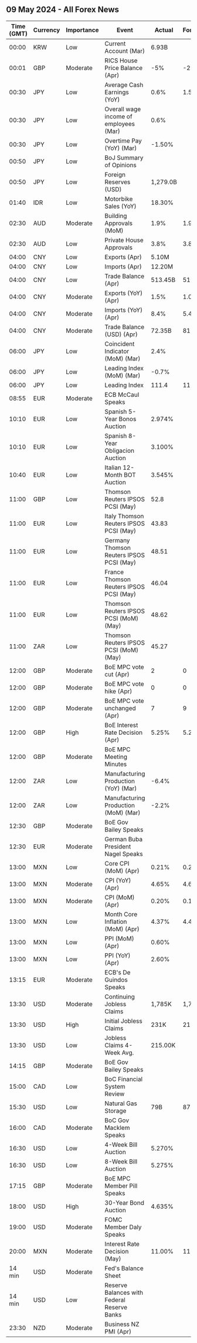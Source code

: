 ## 09 May 2024 - All Forex News

| Time (GMT) | Currency | Importance | Event | Actual | Forecast | Previous |
|------|----------|------------|-------|--------|----------|----------|
| 00:00 | KRW | Low | Current Account (Mar) | 6.93B |  | 6.86B |
| 00:01 | GBP | Moderate | RICS House Price Balance (Apr) | -5% | -2% | -5% |
| 00:30 | JPY | Low | Average Cash Earnings (YoY) | 0.6% | 1.5% | 1.4% |
| 00:30 | JPY | Low | Overall wage income of employees (Mar) | 0.6% |  | 1.4% |
| 00:30 | JPY | Low | Overtime Pay (YoY) (Mar) | -1.50% |  | -1.60% |
| 00:50 | JPY | Low | BoJ Summary of Opinions |  |  |  |
| 00:50 | JPY | Low | Foreign Reserves (USD) | 1,279.0B |  | 1,290.6B |
| 01:40 | IDR | Low | Motorbike Sales (YoY) | 18.30% |  | -7.80% |
| 02:30 | AUD | Moderate | Building Approvals (MoM) | 1.9% | 1.9% | -0.9% |
| 02:30 | AUD | Low | Private House Approvals | 3.8% | 3.8% | 12.4% |
| 04:00 | CNY | Low | Exports (Apr) | 5.10M |  | -3.80M |
| 04:00 | CNY | Low | Imports (Apr) | 12.20M |  | 2.00M |
| 04:00 | CNY | Low | Trade Balance (Apr) | 513.45B | 510.00B | 415.86B |
| 04:00 | CNY | Moderate | Exports (YoY) (Apr) | 1.5% | 1.0% | -7.5% |
| 04:00 | CNY | Moderate | Imports (YoY) (Apr) | 8.4% | 5.4% | -1.9% |
| 04:00 | CNY | Moderate | Trade Balance (USD) (Apr) | 72.35B | 81.40B | 58.55B |
| 06:00 | JPY | Low | Coincident Indicator (MoM) (Mar) | 2.4% |  | -0.7% |
| 06:00 | JPY | Low | Leading Index (MoM) (Mar) | -0.7% |  | 2.3% |
| 06:00 | JPY | Low | Leading Index | 111.4 | 111.3 | 112.1 |
| 08:55 | EUR | Moderate | ECB McCaul Speaks |  |  |  |
| 10:10 | EUR | Low | Spanish 5-Year Bonos Auction | 2.974% |  | 2.848% |
| 10:10 | EUR | Low | Spanish 8-Year Obligacion Auction | 3.100% |  | 2.976% |
| 10:40 | EUR | Low | Italian 12-Month BOT Auction | 3.545% |  | 3.533% |
| 11:00 | GBP | Low | Thomson Reuters IPSOS PCSI (May) | 52.8 |  | 50.2 |
| 11:00 | EUR | Low | Italy Thomson Reuters IPSOS PCSI (May) | 43.83 |  | 45.62 |
| 11:00 | EUR | Low | Germany Thomson Reuters IPSOS PCSI (May) | 48.51 |  | 47.38 |
| 11:00 | EUR | Low | France Thomson Reuters IPSOS PCSI (May) | 46.04 |  | 44.53 |
| 11:00 | EUR | Low | Thomson Reuters IPSOS PCSI (MoM) (May) | 48.62 |  | 49.67 |
| 11:00 | ZAR | Low | Thomson Reuters IPSOS PCSI (MoM) (May) | 45.27 |  | 44.07 |
| 12:00 | GBP | Moderate | BoE MPC vote cut (Apr) | 2 | 0 | 1 |
| 12:00 | GBP | Moderate | BoE MPC vote hike (Apr) | 0 | 0 | 0 |
| 12:00 | GBP | Moderate | BoE MPC vote unchanged (Apr) | 7 | 9 | 8 |
| 12:00 | GBP | High | BoE Interest Rate Decision (Apr) | 5.25% | 5.25% | 5.25% |
| 12:00 | GBP | Moderate | BoE MPC Meeting Minutes |  |  |  |
| 12:00 | ZAR | Low | Manufacturing Production (YoY) (Mar) | -6.4% |  | 4.0% |
| 12:00 | ZAR | Low | Manufacturing Production (MoM) (Mar) | -2.2% |  | -1.0% |
| 12:30 | GBP | Moderate | BoE Gov Bailey Speaks |  |  |  |
| 12:30 | EUR | Moderate | German Buba President Nagel Speaks |  |  |  |
| 13:00 | MXN | Low | Core CPI (MoM) (Apr) | 0.21% | 0.24% | 0.44% |
| 13:00 | MXN | Moderate | CPI (YoY) (Apr) | 4.65% | 4.63% | 4.42% |
| 13:00 | MXN | Moderate | CPI (MoM) (Apr) | 0.20% | 0.19% | 0.29% |
| 13:00 | MXN | Low | Month Core Inflation (MoM) (Apr) | 4.37% | 4.40% | 4.55% |
| 13:00 | MXN | Low | PPI (MoM) (Apr) | 0.60% |  | 0.80% |
| 13:00 | MXN | Low | PPI (YoY) (Apr) | 2.60% |  | 2.00% |
| 13:15 | EUR | Moderate | ECB's De Guindos Speaks |  |  |  |
| 13:30 | USD | Moderate | Continuing Jobless Claims | 1,785K | 1,790K | 1,768K |
| 13:30 | USD | High | Initial Jobless Claims | 231K | 212K | 209K |
| 13:30 | USD | Low | Jobless Claims 4-Week Avg. | 215.00K |  | 210.25K |
| 14:15 | GBP | Moderate | BoE Gov Bailey Speaks |  |  |  |
| 15:00 | CAD | Low | BoC Financial System Review |  |  |  |
| 15:30 | USD | Low | Natural Gas Storage | 79B | 87B | 59B |
| 16:00 | CAD | Moderate | BoC Gov Macklem Speaks |  |  |  |
| 16:30 | USD | Low | 4-Week Bill Auction | 5.270% |  | 5.275% |
| 16:30 | USD | Low | 8-Week Bill Auction | 5.275% |  | 5.270% |
| 17:15 | GBP | Moderate | BoE MPC Member Pill Speaks |  |  |  |
| 18:00 | USD | High | 30-Year Bond Auction | 4.635% |  | 4.671% |
| 19:00 | USD | Moderate | FOMC Member Daly Speaks |  |  |  |
| 20:00 | MXN | Moderate | Interest Rate Decision (May) | 11.00% | 11.00% | 11.00% |
| 14 min | USD | Moderate | Fed's Balance Sheet |  |  | 7,362B |
| 14 min | USD | Low | Reserve Balances with Federal Reserve Banks |  |  | 3.317T |
| 23:30 | NZD | Moderate | Business NZ PMI (Apr) |  |  | 47.1 |
